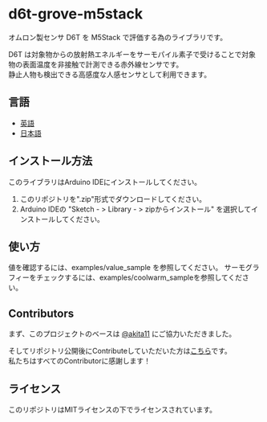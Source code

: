 # d6t-grove-m5stack
オムロン製センサ D6T を M5Stack で評価する為のライブラリです。  

D6T は対象物からの放射熱エネルギーをサーモパイル素子で受けることで対象物の表面温度を非接触で計測できる赤外線センサです。  
静止人物も検出できる高感度な人感センサとして利用できます。  

## 言語
- [英語](./README.md)
- [日本語](./README_ja.md)

## インストール方法
このライブラリはArduino IDEにインストールしてください。
1. このリポジトリを".zip"形式でダウンロードしてください。
2. Arduino IDEの "Sketch  - > Library  - > zipからインストール" を選択してインストールしてください。

## 使い方
値を確認するには、examples/value_sample を参照してください。
サーモグラフィーをチェックするには、examples/coolwarm_sampleを参照してください。

## Contributors
まず、このプロジェクトのベースは [@akita11](https://github.com/akita11) にご協力いただきました。  

そしてリポジトリ公開後にContributeしていただいた方は[こちら](https://github.com/omron-devhub/d6t-grove-m5stack/graphs/contributors)です。  
私たちはすべてのContributorに感謝します！

## ライセンス
このリポジトリはMITライセンスの下でライセンスされています。
